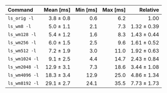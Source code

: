 | Command | Mean [ms] | Min [ms] | Max [ms] | Relative |
|:---|---:|---:|---:|---:|
| `ls_orig -l` | 3.8 ± 0.8 | 0.6 | 6.2 | 1.00 |
| `ls_wm8 -l` | 5.0 ± 1.1 | 2.1 | 7.3 | 1.32 ± 0.39 |
| `ls_wm128 -l` | 5.4 ± 1.2 | 1.6 | 8.3 | 1.43 ± 0.44 |
| `ls_wm256 -l` | 6.0 ± 1.5 | 2.5 | 9.6 | 1.61 ± 0.52 |
| `ls_wm512 -l` | 7.2 ± 1.9 | 3.0 | 11.0 | 1.92 ± 0.63 |
| `ls_wm1024 -l` | 9.1 ± 2.5 | 4.4 | 14.7 | 2.43 ± 0.84 |
| `ls_wm2048 -l` | 12.9 ± 3.1 | 7.3 | 18.6 | 3.44 ± 1.08 |
| `ls_wm4096 -l` | 18.3 ± 3.4 | 12.9 | 25.0 | 4.86 ± 1.34 |
| `ls_wm8192 -l` | 29.1 ± 2.7 | 24.1 | 35.5 | 7.73 ± 1.73 |
